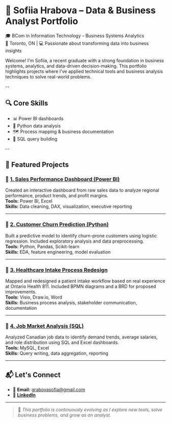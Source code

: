 # 💼 Sofiia Hrabova – Data & Business Analyst Portfolio

🎓 BCom in Information Technology – Business Systems Analytics  
📍 Toronto, ON | 💻 Passionate about transforming data into business insights

Welcome! I'm Sofiia, a recent graduate with a strong foundation in business systems, analytics, and data-driven decision-making. This portfolio highlights projects where I've applied technical tools and business analysis techniques to solve real-world problems.

--
## 🔍 Core Skills

- 📊 Power BI dashboards
- 🐍 Python data analysis
- 🗺 Process mapping & business documentation
- 🧠 SQL query building

-- 

## 📁 Featured Projects

### 🔹 [1. Sales Performance Dashboard (Power BI)](./sales-dashboard-powerbi)
Created an interactive dashboard from raw sales data to analyze regional performance, product trends, and profit margins.  
**Tools:** Power BI, Excel  
**Skills:** Data cleaning, DAX, visualization, executive reporting

---

### 🔹 [2. Customer Churn Prediction (Python)](./customer-churn-analysis)
Built a predictive model to identify churn-prone customers using logistic regression. Included exploratory analysis and data preprocessing.  
**Tools:** Python, Pandas, Scikit-learn  
**Skills:** EDA, feature engineering, model evaluation

---

### 🔹 [3. Healthcare Intake Process Redesign](./healthcare-intake-process)
Mapped and redesigned a patient intake workflow based on real experience at Ontario Health 811. Included BPMN diagrams and a BRD for proposed improvements.  
**Tools:** Visio, Draw.io, Word  
**Skills:** Business process analysis, stakeholder communication, documentation

---

### 🔹 [4. Job Market Analysis (SQL)](./sql-job-market)
Analyzed Canadian job data to identify demand trends, average salaries, and role distribution using SQL and Excel dashboards.  
**Tools:** MySQL, Excel  
**Skills:** Query writing, data aggregation, reporting

---

## 📬 Let's Connect

- 📧 **Email:** grabovasofia@gmail.com  
- 🔗 [**LinkedIn**](https://www.linkedin.com/in/sofiia-hrabova-1380a7338)

---

> 🔄 *This portfolio is continuously evolving as I explore new tools, solve business problems, and grow as an analyst.*

